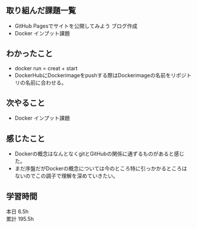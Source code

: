 ## 取り組んだ課題一覧
- GitHub Pagesでサイトを公開してみよう ブログ作成
- Docker インプット課題
## わかったこと
- docker run = creat + start
- DockerHubにDockerimageをpushする際はDockerimageの名前をリポジトリの名前に合わせる。
## 次やること
- Docker インプット課題
## 感じたこと
- Dockerの概念はなんとなくgitとGitHubの関係に通ずるものがあると感じた。
- まだ序盤だがDockerの概念については今のところ特に引っかかるところはないのでこの調子で理解を深めていきたい。
## 学習時間
本日 6.5h  
累計 195.5h
